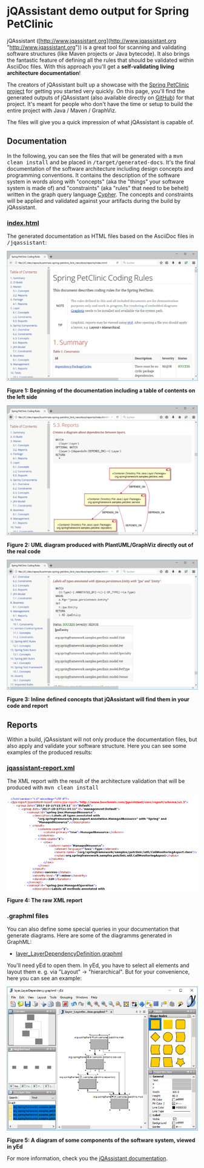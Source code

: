 # jQAssistant demo output for Spring PetClinic #
jQAssistant ([http://www.jqassistant.org](http://www.jqassistant.org "http://www.jqassistant.org")) is a great tool for scanning  and validating software structures (like Maven projects or Java bytecode). It also brings the fantastic feature of defining all the rules that should be validated within AsciiDoc files. With this approach you'll get a **self-validating living architecture documentation**!

The creators of jQAssistant built up a showcase with the [Spring PetClinic project](https://github.com/buschmais/spring-petclinic/) for getting you started very quickly. On this page, you'll find the generated outputs of jQAssistant (also available directly on [GitHub](https://github.com/buschmais/spring-petclinic/tree/master/docs)) for that project. It's meant for people who don't have the time or setup to build the entire project with Java / Maven / GraphViz. 

The files will give you a quick impression of what jQAssistant is capable of.

## Documentation

In the following, you can see the files that will be generated with a <tt>mvn clean install</tt> and be placed in <tt>/target/generated-docs</tt>. It's the final documentation of the software architecture including design concepts and programming conventions. It contains the description of the software system in words along with "concepts" (aka the "things" your software system is made of) and "constraints" (aka "rules" that need to be behelt) written in the graph query language [Cypher](https://neo4j.com/developer/cypher-query-language/). The concepts and constraints will be applied and validated against your artifacts during the build by jQAssistant.

### [index.html](documentation/index.html)
The generated documentation as HTML files based on the AsciiDoc files in <tt>/jqassistant</tt>:

![HTML-Documentation_1](screenshots/html-documentation-1.png)

**Figure 1: Beginning of the documentation including a table of contents on the left side**

    
![HTML-Documentation_2](screenshots/html-documentation-2.png)

**Figure 2: UML diagram produced with PlantUML/GraphViz directly out of the real code**


![HTML-Documentation_3](screenshots/html-documentation-3.png)

**Figure 3: Inline defined concepts that jQAssistant will find them in your code and report**

  
## Reports
Within a build, jQAssistant will not only produce the documentation files, but also apply and validate your software structure. Here you can see some examples of the produced results:

### [jqassistant-report.xml](reports/jqassistant-report.xml)
The XML report with the result of the architecture validation  that will be produced with <tt>mvn clean install</tt>
  

![XML-File](screenshots/xml-report.png)

**Figure 4: The raw XML report**


### .graphml files
You can also define some special queries in your documentation that generate diagrams. Here are some of the diagramms generated in GraphML:

* [layer_LayerDependencyDefinition.graphml](reports/graphml/layer_LayerDependencyDefinition.graphml)
  
You'll need yEd to open them. In yEd, you have to select all elements and layout them e. g. via "Layout" -> "hierarchical". But for your convenience, here you can see an example:  


![yEd-Editor](screenshots/yed-graphml.png)

**Figure 5: A diagram of some components of the software system, viewed in yEd**


For more information, check you the [jQAssistant documentation](http://buschmais.github.io/jqassistant/doc/1.3.0/).